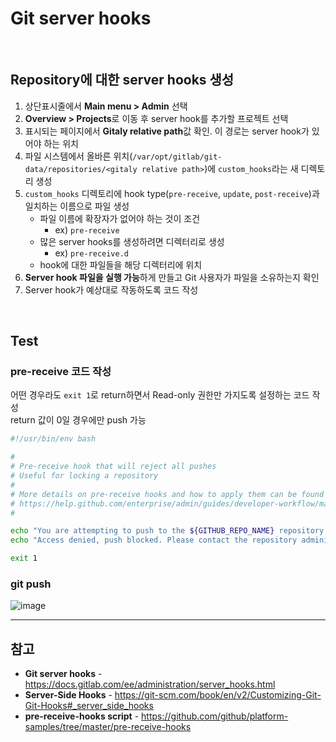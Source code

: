 # Git server hooks

<br>

## Repository에 대한 server hooks 생성
1. 상단표시줄에서 **Main menu > Admin** 선택
2. **Overview > Projects**로 이동 후 server hook를 추가할 프로젝트 선택
3. 표시되는 페이지에서 **Gitaly relative path**값 확인. 이 경로는 server hook가 있어야 하는 위치
4. 파일 시스템에서 올바른 위치(`/var/opt/gitlab/git-data/repositories/<gitaly relative path>`)에 `custom_hooks`라는 새 디렉토리 생성
5. `custom_hooks` 디렉토리에 hook type(`pre-receive`, `update`, `post-receive`)과 일치하는 이름으로 파일 생성  
    - 파일 이름에 확장자가 없어야 하는 것이 조건
      - ex) `pre-receive`
    - 많은 server hooks를 생성하려면 디렉터리로 생성
      - ex) `pre-receive.d`
    - hook에 대한 파일들을 해당 디렉터리에 위치
6. **Server hook 파일을 실행 가능**하게 만들고 Git 사용자가 파일을 소유하는지 확인
7. Server hook가 예상대로 작동하도록 코드 작성

<br>

## Test
### pre-receive 코드 작성
어떤 경우라도 `exit 1`로 return하면서 Read-only 권한만 가지도록 설정하는 코드 작성  
return 값이 0일 경우에만 push 가능

```bash
#!/usr/bin/env bash

#
# Pre-receive hook that will reject all pushes
# Useful for locking a repository
#
# More details on pre-receive hooks and how to apply them can be found on
# https://help.github.com/enterprise/admin/guides/developer-workflow/managing-pre-receive-hooks-on-the-github-enterprise-appliance/
#

echo "You are attempting to push to the ${GITHUB_REPO_NAME} repository which has been made read-only"
echo "Access denied, push blocked. Please contact the repository administrator."

exit 1
```

### git push
![image](https://user-images.githubusercontent.com/46125158/219855030-7e8a2ed6-c712-4166-afba-83a1b27d448a.png)

<hr>

## 참고
- **Git server hooks** - https://docs.gitlab.com/ee/administration/server_hooks.html
- **Server-Side Hooks** - https://git-scm.com/book/en/v2/Customizing-Git-Git-Hooks#_server_side_hooks
- **pre-receive-hooks script** - https://github.com/github/platform-samples/tree/master/pre-receive-hooks
